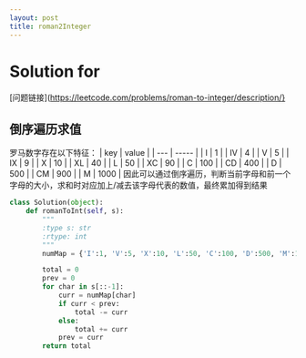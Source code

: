 ```yaml
---
layout: post
title: roman2Integer
---
```

# Solution for <Roman to Integer>
[问题链接](https://leetcode.com/problems/roman-to-integer/description/}

## 倒序遍历求值
罗马数字存在以下特征：
| key | value |
| --- | ----- |
| I   | 1     |
| IV  | 4     |
| V   | 5     |
| IX  | 9     |
| X   | 10    |
| XL  | 40    |
| L   | 50    |
| XC  | 90    |
| C   | 100   |
| CD  | 400   |
| D   | 500   |
| CM  | 900   |
| M   | 1000  |
因此可以通过倒序遍历，判断当前字母和前一个字母的大小，求和时对应加上/减去该字母代表的数值，最终累加得到结果
```python
class Solution(object):
    def romanToInt(self, s):
        """
        :type s: str
        :rtype: int
        """
        numMap = {'I':1, 'V':5, 'X':10, 'L':50, 'C':100, 'D':500, 'M':1000}

        total = 0
        prev = 0
        for char in s[::-1]:
            curr = numMap[char]
            if curr < prev:
                total -= curr
            else:
                total += curr
            prev = curr
        return total
```